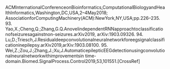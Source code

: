 ACMInternationalConferenceonBioinformatics,ComputationalBiologyandHealthInformatics,Washington,DC,USA,2–4May2018;
AssociationforComputingMachinery(ACM):NewYork,NY,USA;pp.226–235.
93. Yao,X.;Cheng,Q.;Zhang,G.Q.AnovelindependentRNNapproachtoclassificationofseizuresagainstnon-seizures.arXiv2019,
arXiv:1903.09326.
94. Lu,D.;Triesch,J.Residualdeepconvolutionalneuralnetworkforeegsignalclassificationinepilepsy.arXiv2019,arXiv:1903.08100.
95. Wei,Z.;Zou,J.;Zhang,J.;Xu,J.AutomaticepilepticEEGdetectionusingconvolutionalneuralnetworkwithimprovementsin
time-domain.Biomed.SignalProcess.Control2019,53,101551.[CrossRef]
